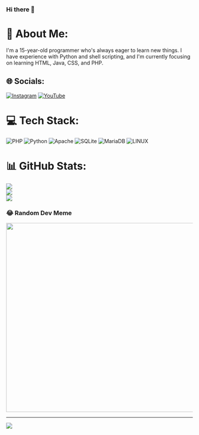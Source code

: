 ### Hi there 👋


# 💫 About Me:
I'm a 15-year-old programmer who's always eager to learn new things. I have experience with Python and shell scripting, and I'm currently focusing on learning HTML, Java, CSS, and PHP.


## 🌐 Socials:
[![Instagram](https://img.shields.io/badge/Instagram-%23E4405F.svg?logo=Instagram&logoColor=white)](https://instagram.com/_https_prabh_) [![YouTube](https://img.shields.io/badge/YouTube-%23FF0000.svg?logo=YouTube&logoColor=white)](https://youtube.com/@https://youtube.com/@jeet9929) 

# 💻 Tech Stack:
![PHP](https://img.shields.io/badge/php-%23777BB4.svg?style=for-the-badge&logo=php&logoColor=white) ![Python](https://img.shields.io/badge/python-3670A0?style=for-the-badge&logo=python&logoColor=ffdd54) ![Apache](https://img.shields.io/badge/apache-%23D42029.svg?style=for-the-badge&logo=apache&logoColor=white) ![SQLite](https://img.shields.io/badge/sqlite-%2307405e.svg?style=for-the-badge&logo=sqlite&logoColor=white) ![MariaDB](https://img.shields.io/badge/MariaDB-003545?style=for-the-badge&logo=mariadb&logoColor=white) ![LINUX](https://img.shields.io/badge/Linux-FCC624?style=for-the-badge&logo=linux&logoColor=black)
# 📊 GitHub Stats:
![](https://github-readme-stats.vercel.app/api?username=Cloisters&theme=dark&hide_border=false&include_all_commits=false&count_private=false)<br/>
![](https://github-readme-streak-stats.herokuapp.com/?user=Cloisters&theme=dark&hide_border=false)<br/>
![](https://github-readme-stats.vercel.app/api/top-langs/?username=Cloisters&theme=dark&hide_border=false&include_all_commits=false&count_private=false&layout=compact)

### 😂 Random Dev Meme
<img src="https://rm.up.railway.app/" width="512px"/>

---
[![](https://visitcount.itsvg.in/api?id=Cloisters&icon=0&color=0)](https://visitcount.itsvg.in)

<!-- Proudly created with GPRM ( https://gprm.itsvg.in ) -->
